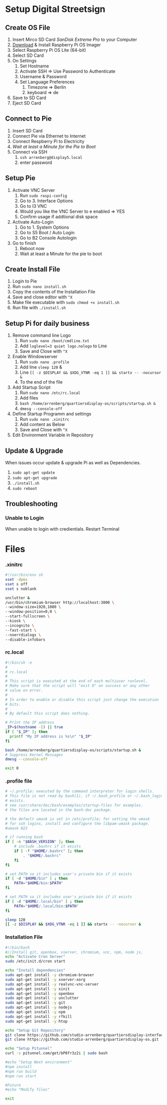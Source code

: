 # Setup Digital Streetsign

## Create OS File
1. Insert Mirco SD Card *SanDisk Extreme Pro* to your Computer
2. [Download](https://www.raspberrypi.com/software/) & Install Raspberry Pi OS Imager
3. Select Raspberry Pi OS Lite (64-bit)
4. Select SD Card
5. On Settings
    1. Set Hostname
    2. Activate SSH => Use Password to Authenticate 
    3. Username & Password
    4. Set Language Preferences 
        1. Timezone => Berlin
        2. keyboard => de
6. Save to SD Card
7. Eject SD Card

## Connect to Pie
1. Insert SD Card
2. Connect Pie via Ethernet to Internet
3. Connect Respberry Pi to Electricity
4. *Wait at least a Minute for the Pie to Boot*
5. Connect via SSH
   1. `ssh arrenberg@display5.local` 
   2. enter password

## Setup Pie
1. Activate VNC Server
   1. Run `sudo raspi-config`
   2. Go to 3. Interface Options
   3. Go to I3 VNC
   4. Would you like the VNC Server to e enabled => YES
   5. Confirm usage if addtional disk space
2. Activate Auto-Login
   1. Go to 1. System Options
   2. Go to S5 Boot / Auto Login
   3. Go to B2 Console Autologin
3. Go to finish
   1. Reboot now
   2. Wait at least a Minute for the pie to boot

## Create Install File
 1. Login to Pie
 2. Run `sudo nano install.sh`
 3. Copy the contents of the Installation File
 4. Save and close editor with `^X`
 5. Make file executable with `sudo chmod +x install.sh`
 6. Run file with `./install.sh`

## Setup Pi for daily business
 1. Remove command line Logo
    1. Run `sudo nano /boot/cmdline.txt`
    2. Add `loglevel=3 quiet logo.nologo` to Line
    3. Save and Close with `^X`
 2. Enable Windowserver
    1. Run `sudo nano .profile`
    2. Add line `sleep 120` &
    3. Line `[[ -z $DISPLAY && $XDG_VTNR -eq 1 ]] && startx -- -nocursor &`
    4. To the end of the file
 3. Add Startup Script
    1. Run `sudo nano /etc/rc.local`
    2. Add files 
    3. `bash /home/arrenberg/quartiersdisplay-os/scripts/startup.sh &`
    4. `dmesg --console-off`
 4. Define Startup Programm and settings
    1. Run `sudo nano .xinitrc`
    2. Add content as Below
    3. Save and Close with `^X`
 5. Edit Environment Variable in Repository

## Update & Upgrade
When issues occur update & upgrade Pi as well as Dependencies.

1. `sudo apt-get update`
2. `sudo apt-get upgrade`
3. `./install.sh`
4. `sudo reboot`

## Troubleshooting

### Unable to Login
When unable to login with credientials.
Restart Terminal


# Files

### .xinitrc
```sh
#!/usr/bin/env sh
xset -dpms
xset s off
xset s noblank

unclutter &
/usr/bin/chromium-browser http://localhost:3000 \
--window-size=1920,1080 \
--window-position=0,0 \
--start-fullscreen \
--kiosk \
--incognito \
--fast-start \
--noerrdialogs \
--disable-infobars
```


### rc.local
```sh
#!/bin/sh -e
#
# rc.local
#
# This script is executed at the end of each multiuser runlevel.
# Make sure that the script will "exit 0" on success or any other
# value on error.
#
# In order to enable or disable this script just change the execution
# bits.
#
# By default this script does nothing.

# Print the IP address
_IP=$(hostname -I) || true
if [ "$_IP" ]; then
  printf "My IP address is %s\n" "$_IP"
fi

bash /home/arrenberg/quartiersdisplay-os/scripts/startup.sh &
# Suppress Kernel Messages
dmesg --console-off

exit 0
```

### .profile file
```sh
# ~/.profile: executed by the command interpreter for login shells.
# This file is not read by bash(1), if ~/.bash_profile or ~/.bash_login
# exists.
# see /usr/share/doc/bash/examples/startup-files for examples.
# the files are located in the bash-doc package.

# the default umask is set in /etc/profile; for setting the umask
# for ssh logins, install and configure the libpam-umask package.
#umask 022

# if running bash
if [ -n "$BASH_VERSION" ]; then
    # include .bashrc if it exists
    if [ -f "$HOME/.bashrc" ]; then
        . "$HOME/.bashrc"
    fi
fi

# set PATH so it includes user's private bin if it exists
if [ -d "$HOME/bin" ] ; then
    PATH="$HOME/bin:$PATH"
fi

# set PATH so it includes user's private bin if it exists
if [ -d "$HOME/.local/bin" ] ; then
    PATH="$HOME/.local/bin:$PATH"
fi

sleep 120
[[ -z $DISPLAY && $XDG_VTNR -eq 1 ]] && startx -- -nocursor &
```


### Installation File
```sh
#!/bin/bash
#//Install git, openbox, xserver, chromium, vnc, npm, node js,
echo "Activate Cron Server"
sudo /etc/init.d/cron start

echo "Install dependencies"
sudo apt-get install -y chromium-browser
sudo apt-get install -y xserver-xorg
sudo apt-get install -y realvnc-vnc-server
sudo apt-get install -y xinit
sudo apt-get install -y openbox
sudo apt-get install -y unclutter
sudo apt-get install -y git
sudo apt-get install -y nodejs
sudo apt-get install -y npm
sudo apt-get install -y rfkill
sudo apt-get install -y htop

echo "Setup Git Repository"
git clone https://github.com/studio-arrenberg/quartiersdisplay-interface.git
git clone https://github.com/studio-arrenberg/quartiersdisplay-os.git

echo "Setup Pitunnel"
curl -s pitunnel.com/get/bP8fr3z2i | sudo bash

#echo "Setup Next environment"
#npm install
#npm run build
#npm run start

#Future
#echo "Modify files"

exit
```